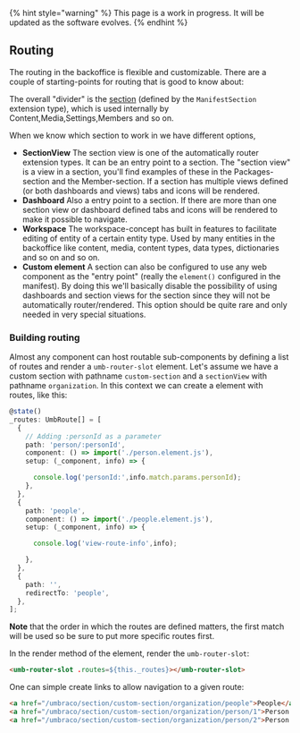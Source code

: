 {% hint style="warning" %}
This page is a work in progress. It will be updated as the software evolves.
{% endhint %}

## Routing
The routing in the backoffice is flexible and customizable. There are a couple of starting-points for routing that is good to know about:

The overall "divider" is the [section](extension-types/sections-and-trees/README.md) (defined by the `ManifestSection` extension type), which is used internally by Content,Media,Settings,Members and so on. 

When we know which section to work in we have different options,

* **SectionView** The section view is one of the automatically router extension types. It can be an entry point to a section. The "section view" is a view in a section, you'll find examples of these in the Packages-section and the Member-section. If a section has multiple views defined (or both dashboards and views) tabs and icons will be rendered.
* **Dashboard** Also a entry point to a section. If there are more than one section view or dashboard defined tabs and icons will be rendered to make it possible to navigate.
* **Workspace** The workspace-concept has built in features to facilitate editing of entity of a certain entity type. Used by many entities in the backoffice like content, media, content types, data types, dictionaries and so on and so on.
* **Custom element** A section can also be configured to use any web component as the "entry point" (really the `element()` configured in the manifest). By doing this we'll basically disable the possibility of using dashboards and section views for the section since they will not be automatically router/rendered. This option should be quite rare and only needed in very special situations.

### Building routing
Almost any component can host routable sub-components by defining a list of routes and render a `umb-router-slot` element. Let's assume we have a custom section with pathname `custom-section` and a `sectionView` with pathname `organization`. In this context we can create a element with routes, like this:

```typescript
@state()
_routes: UmbRoute[] = [
  {
    // Adding :personId as a parameter
    path: 'person/:personId',
    component: () => import('./person.element.js'),
    setup: (_component, info) => {

      console.log('personId:',info.match.params.personId);
    },
  },
  {
    path: 'people',
    component: () => import('./people.element.js'),
    setup: (_component, info) => {

      console.log('view-route-info',info);

    },
  },
  {
    path: '',
    redirectTo: 'people',
  },
];
```
**Note** that the order in which the routes are defined matters, the first match will be used so be sure to put more specific routes first. 

In the render method of the element, render the `umb-router-slot`:

```html
<umb-router-slot .routes=${this._routes}></umb-router-slot> 
```

One can simple create links to allow navigation to a given route:

```html
<a href="/umbraco/section/custom-section/organization/people">People</a>
<a href="/umbraco/section/custom-section/organization/person/1">Person 1</a>
<a href="/umbraco/section/custom-section/organization/person/2">Person 2</a>
```